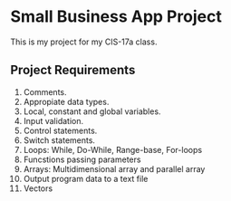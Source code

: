 # Small Business App Project
This is my project for my CIS-17a class.
## Project Requirements
1. Comments.
2. Appropiate data types.
3. Local, constant and global variables.
4. Input validation.
5. Control statements.
6. Switch statements.
7. Loops: While, Do-While, Range-base, For-loops
8. Funcstions passing parameters
9. Arrays: Multidimensional array and parallel array
10. Output program data to a text file
11. Vectors

